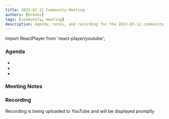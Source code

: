 ```yaml
---
title: 2023-07-12 Community Meeting
authors: [brooks]
tags: [community, meeting]
description: Agenda, notes, and recording for the 2023-07-12 community meeting
---
```


import ReactPlayer from 'react-player/youtube';

### Agenda

- 
- 
- 

<!--truncate-->

### Meeting Notes

### Recording

Recording is being uploaded to YouTube and will be displayed promptly